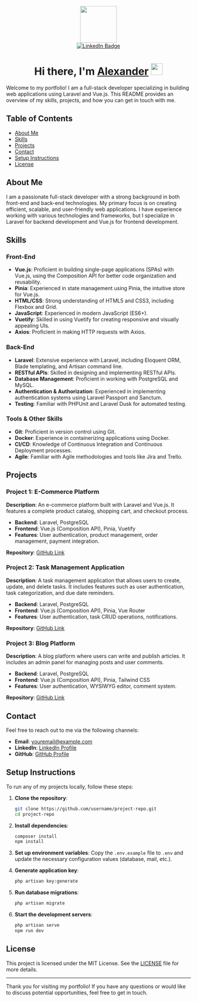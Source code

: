 <div id="header" align="center">
  <img src="https://media.giphy.com/media/M9gbBd9nbDrOTu1Mqx/giphy.gif" width="100"/>
</div>

<div id="badges" align="center">
  <a href="https://t.me/alexandert_dev">
    <img src="https://img.shields.io/badge/Telegram-blue?logo=telegram&logoColor=white" alt="LinkedIn Badge"/>
  </a>
</div>

<h1 align="center">
  Hi there, I'm <a href="#" target="_blank">Alexander</a> 
  <img src="https://github.com/blackcater/blackcater/raw/main/images/Hi.gif" height="32"/>
</h1>

Welcome to my portfolio! I am a full-stack developer specializing in building web applications using Laravel and Vue.js. This README provides an overview of my skills, projects, and how you can get in touch with me.

## Table of Contents

- [About Me](#about-me)
- [Skills](#skills)
- [Projects](#projects)
- [Contact](#contact)
- [Setup Instructions](#setup-instructions)
- [License](#license)

## About Me

I am a passionate full-stack developer with a strong background in both front-end and back-end technologies. My primary focus is on creating efficient, scalable, and user-friendly web applications. I have experience working with various technologies and frameworks, but I specialize in Laravel for backend development and Vue.js for frontend development.

## Skills

### Front-End

- **Vue.js**: Proficient in building single-page applications (SPAs) with Vue.js, using the Composition API for better code organization and reusability.
- **Pinia**: Experienced in state management using Pinia, the intuitive store for Vue.js.
- **HTML/CSS**: Strong understanding of HTML5 and CSS3, including Flexbox and Grid.
- **JavaScript**: Experienced in modern JavaScript (ES6+).
- **Vuetify**: Skilled in using Vuetify for creating responsive and visually appealing UIs.
- **Axios**: Proficient in making HTTP requests with Axios.

### Back-End

- **Laravel**: Extensive experience with Laravel, including Eloquent ORM, Blade templating, and Artisan command line.
- **RESTful APIs**: Skilled in designing and implementing RESTful APIs.
- **Database Management**: Proficient in working with PostgreSQL and MySQL.
- **Authentication & Authorization**: Experienced in implementing authentication systems using Laravel Passport and Sanctum.
- **Testing**: Familiar with PHPUnit and Laravel Dusk for automated testing.

### Tools & Other Skills

- **Git**: Proficient in version control using Git.
- **Docker**: Experience in containerizing applications using Docker.
- **CI/CD**: Knowledge of Continuous Integration and Continuous Deployment processes.
- **Agile**: Familiar with Agile methodologies and tools like Jira and Trello.

## Projects

### Project 1: E-Commerce Platform

**Description**: An e-commerce platform built with Laravel and Vue.js. It features a complete product catalog, shopping cart, and checkout process.

- **Backend**: Laravel, PostgreSQL
- **Frontend**: Vue.js (Composition API), Pinia, Vuetify
- **Features**: User authentication, product management, order management, payment integration.

**Repository**: [GitHub Link](https://github.com/username/ecommerce-platform)

### Project 2: Task Management Application

**Description**: A task management application that allows users to create, update, and delete tasks. It includes features such as user authentication, task categorization, and due date reminders.

- **Backend**: Laravel, PostgreSQL
- **Frontend**: Vue.js (Composition API), Pinia, Vue Router
- **Features**: User authentication, task CRUD operations, notifications.

**Repository**: [GitHub Link](https://github.com/username/task-manager)

### Project 3: Blog Platform

**Description**: A blog platform where users can write and publish articles. It includes an admin panel for managing posts and user comments.

- **Backend**: Laravel, PostgreSQL
- **Frontend**: Vue.js (Composition API), Pinia, Tailwind CSS
- **Features**: User authentication, WYSIWYG editor, comment system.

**Repository**: [GitHub Link](https://github.com/username/blog-platform)

## Contact

Feel free to reach out to me via the following channels:

- **Email**: [youremail@example.com](mailto:youremail@example.com)
- **LinkedIn**: [LinkedIn Profile](https://linkedin.com/in/username)
- **GitHub**: [GitHub Profile](https://github.com/username)

## Setup Instructions

To run any of my projects locally, follow these steps:

1. **Clone the repository**:
   ```bash
   git clone https://github.com/username/project-repo.git
   cd project-repo
   ```

2. **Install dependencies**:
   ```bash
   composer install
   npm install
   ```

3. **Set up environment variables**:
   Copy the `.env.example` file to `.env` and update the necessary configuration values (database, mail, etc.).

4. **Generate application key**:
   ```bash
   php artisan key:generate
   ```

5. **Run database migrations**:
   ```bash
   php artisan migrate
   ```

6. **Start the development servers**:
   ```bash
   php artisan serve
   npm run dev
   ```

## License

This project is licensed under the MIT License. See the [LICENSE](LICENSE) file for more details.

---

Thank you for visiting my portfolio! If you have any questions or would like to discuss potential opportunities, feel free to get in touch.
